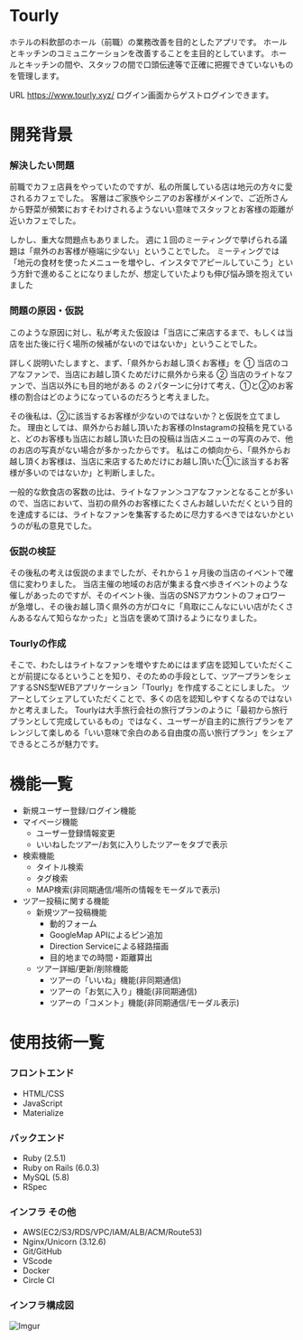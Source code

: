 # Tourly
ホテルの料飲部のホール（前職）の業務改善を目的としたアプリです。
ホールとキッチンのコミュニケーションを改善することを主目的としています。
ホールとキッチンの間や、スタッフの間で口頭伝達等で正確に把握できていないものを管理します。

URL
https://www.tourly.xyz/
ログイン画面からゲストログインできます。


# 開発背景
### 解決したい問題

前職でカフェ店員をやっていたのですが、私の所属している店は地元の方々に愛されるカフェでした。
客層はご家族やシニアのお客様がメインで、ご近所さんから野菜が頻繁におすそわけされるようないい意味でスタッフとお客様の距離が近いカフェでした。

しかし、重大な問題点もありました。
週に１回のミーティングで挙げられる議題は「県外のお客様が極端に少ない」ということでした。
ミーティングでは「地元の食材を使ったメニューを増やし、インスタでアピールしていこう」という方針で進めることになりましたが、想定していたよりも伸び悩み頭を抱えていました

### 問題の原因・仮説
このような原因に対し、私が考えた仮設は「当店にご来店するまで、もしくは当店を出た後に行く場所の候補がないのではないか」ということでした。

詳しく説明いたしますと、まず、「県外からお越し頂くお客様」を
① 当店のコアなファンで、当店にお越し頂くためだけに県外から来る
② 当店のライトなファンで、当店以外にも目的地がある
の２パターンに分けて考え、①と②のお客様の割合はどのようになっているのだろうと考えました。

その後私は、②に該当するお客様が少ないのではないか？と仮説を立てました。
理由としては、県外からお越し頂いたお客様のInstagramの投稿を見ていると、どのお客様も当店にお越し頂いた日の投稿は当店メニューの写真のみで、他のお店の写真がない場合が多かったからです。
私はこの傾向から、「県外からお越し頂くお客様は、当店に来店するためだけにお越し頂いた①に該当するお客様が多いのではないか」と判断しました。

一般的な飲食店の客数の比は、ライトなファン＞コアなファンとなることが多いので、当店において、当初の県外のお客様にたくさんお越しいただくという目的を達成するには、ライトなファンを集客するために尽力するべきではないかというのが私の意見でした。

### 仮説の検証

その後私の考えは仮説のままでしたが、それから１ヶ月後の当店のイベントで確信に変わりました。
当店主催の地域のお店が集まる食べ歩きイベントのような催しがあったのですが、そのイベント後、当店のSNSアカウントのフォロワーが急増し、その後お越し頂く県外の方が口々に「鳥取にこんなにいい店がたくさんあるなんて知らなかった」と当店を褒めて頂けるようになりました。

### Tourlyの作成

そこで、わたしはライトなファンを増やすためにはまず店を認知していただくことが前提になるということを知り、そのための手段として、ツアープランをシェアするSNS型WEBアプリケーション「Tourly」を作成することにしました。
ツアーとしてシェアしていただくことで、多くの店を認知しやすくなるのではないかと考えました。
Tourlyは大手旅行会社の旅行プランのように「最初から旅行プランとして完成しているもの」ではなく、ユーザーが自主的に旅行プランをアレンジして楽しめる「いい意味で余白のある自由度の高い旅行プラン」をシェアできるところが魅力です。


# 機能一覧
- 新規ユーザー登録/ログイン機能
- マイページ機能
  - ユーザー登録情報変更
  - いいねしたツアー/お気に入りしたツアーをタブで表示
- 検索機能
  - タイトル検索
  - タグ検索
  - MAP検索(非同期通信/場所の情報をモーダルで表示)
- ツアー投稿に関する機能
  - 新規ツアー投稿機能
    - 動的フォーム
    - GoogleMap APIによるピン追加
    - Direction Serviceによる経路描画
    - 目的地までの時間・距離算出
  - ツアー詳細/更新/削除機能
    - ツアーの「いいね」機能(非同期通信)
    - ツアーの「お気に入り」機能(非同期通信)
    - ツアーの「コメント」機能(非同期通信/モーダル表示)
   

# 使用技術一覧
### フロントエンド
- HTML/CSS
- JavaScript
- Materialize
### バックエンド
- Ruby (2.5.1)
- Ruby on Rails (6.0.3)
- MySQL (5.8)
- RSpec
### インフラ その他
- AWS(EC2/S3/RDS/VPC/IAM/ALB/ACM/Route53)
- Nginx/Unicorn (3.12.6)
- Git/GitHub
- VScode
- Docker
- Circle CI
### インフラ構成図
![Imgur](https://i.imgur.com/oemkRUs.png)

